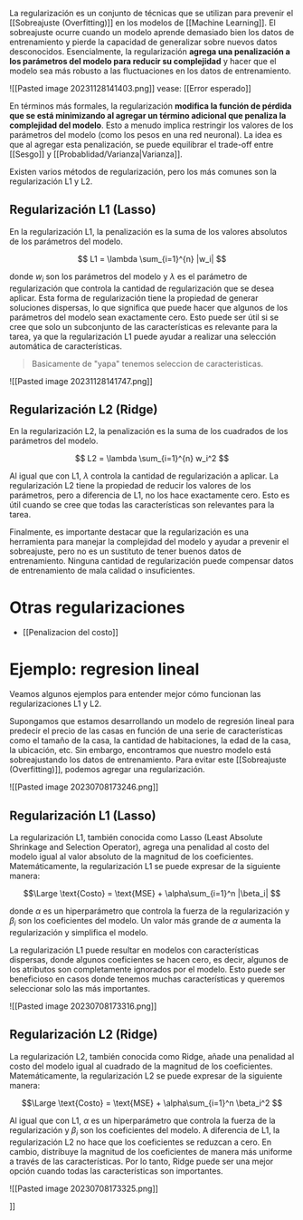 La regularización es un conjunto de técnicas que se utilizan para prevenir el [[Sobreajuste (Overfitting)]] en los modelos de [[Machine Learning]]. El sobreajuste ocurre cuando un modelo aprende demasiado bien los datos de entrenamiento y pierde la capacidad de generalizar sobre nuevos datos desconocidos. Esencialmente, la regularización **agrega una penalización a los parámetros del modelo para reducir su complejidad** y hacer que el modelo sea más robusto a las fluctuaciones en los datos de entrenamiento.

![[Pasted image 20231128141403.png]]
vease: [[Error esperado]]

En términos más formales, la regularización **modifica la función de pérdida que se está minimizando al agregar un término adicional que penaliza la complejidad del modelo**. Esto a menudo implica restringir los valores de los parámetros del modelo (como los pesos en una red neuronal). La idea es que al agregar esta penalización, se puede equilibrar el trade-off entre [[Sesgo]] y [[Probablidad/Varianza|Varianza]].

Existen varios métodos de regularización, pero los más comunes son la regularización L1 y L2.

## Regularización L1 (Lasso)

En la regularización L1, la penalización es la suma de los valores absolutos de los parámetros del modelo. 

$$ L1 = \lambda \sum_{i=1}^{n} |w_i| $$

donde $w_i$ son los parámetros del modelo y $\lambda$ es el parámetro de regularización que controla la cantidad de regularización que se desea aplicar. Esta forma de regularización tiene la propiedad de generar soluciones dispersas, lo que significa que puede hacer que algunos de los parámetros del modelo sean exactamente cero. Esto puede ser útil si se cree que solo un subconjunto de las características es relevante para la tarea, ya que la regularización L1 puede ayudar a realizar una selección automática de características.

> Basicamente de "yapa" tenemos seleccion de caracteristicas.


![[Pasted image 20231128141747.png]]

## Regularización L2 (Ridge)

En la regularización L2, la penalización es la suma de los cuadrados de los parámetros del modelo. 

$$ L2 = \lambda \sum_{i=1}^{n} w_i^2 $$

Al igual que con L1, $\lambda$ controla la cantidad de regularización a aplicar. La regularización L2 tiene la propiedad de reducir los valores de los parámetros, pero a diferencia de L1, no los hace exactamente cero. Esto es útil cuando se cree que todas las características son relevantes para la tarea.

Finalmente, es importante destacar que la regularización es una herramienta para manejar la complejidad del modelo y ayudar a prevenir el sobreajuste, pero no es un sustituto de tener buenos datos de entrenamiento. Ninguna cantidad de regularización puede compensar datos de entrenamiento de mala calidad o insuficientes.

# Otras regularizaciones

- [[Penalizacion del costo]]


# Ejemplo: regresion lineal

Veamos algunos ejemplos para entender mejor cómo funcionan las regularizaciones L1 y L2.

Supongamos que estamos desarrollando un modelo de regresión lineal para predecir el precio de las casas en función de una serie de características como el tamaño de la casa, la cantidad de habitaciones, la edad de la casa, la ubicación, etc. Sin embargo, encontramos que nuestro modelo está sobreajustando los datos de entrenamiento. Para evitar este [[Sobreajuste (Overfitting)]], podemos agregar una regularización.

![[Pasted image 20230708173246.png]]

## Regularización L1 (Lasso)

La regularización L1, también conocida como Lasso (Least Absolute Shrinkage and Selection Operator), agrega una penalidad al costo del modelo igual al valor absoluto de la magnitud de los coeficientes. Matemáticamente, la regularización L1 se puede expresar de la siguiente manera:

$$\Large \text{Costo} = \text{MSE} + \alpha\sum_{i=1}^n |\beta_i| $$

donde $\alpha$ es un hiperparámetro que controla la fuerza de la regularización y $\beta_i$ son los coeficientes del modelo. Un valor más grande de $\alpha$ aumenta la regularización y simplifica el modelo.

La regularización L1 puede resultar en modelos con características dispersas, donde algunos coeficientes se hacen cero, es decir, algunos de los atributos son completamente ignorados por el modelo. Esto puede ser beneficioso en casos donde tenemos muchas características y queremos seleccionar solo las más importantes.

![[Pasted image 20230708173316.png]]

## Regularización L2 (Ridge)

La regularización L2, también conocida como Ridge, añade una penalidad al costo del modelo igual al cuadrado de la magnitud de los coeficientes. Matemáticamente, la regularización L2 se puede expresar de la siguiente manera:

$$\Large \text{Costo} = \text{MSE} + \alpha\sum_{i=1}^n \beta_i^2 $$

Al igual que con L1, $\alpha$ es un hiperparámetro que controla la fuerza de la regularización y $\beta_i$ son los coeficientes del modelo. A diferencia de L1, la regularización L2 no hace que los coeficientes se reduzcan a cero. En cambio, distribuye la magnitud de los coeficientes de manera más uniforme a través de las características. Por lo tanto, Ridge puede ser una mejor opción cuando todas las características son importantes.

![[Pasted image 20230708173325.png]]

]]